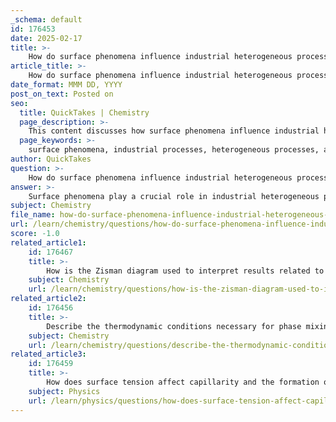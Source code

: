 ```yaml
---
_schema: default
id: 176453
date: 2025-02-17
title: >-
    How do surface phenomena influence industrial heterogeneous processes?
article_title: >-
    How do surface phenomena influence industrial heterogeneous processes?
date_format: MMM DD, YYYY
post_on_text: Posted on
seo:
  title: QuickTakes | Chemistry
  page_description: >-
    This content discusses how surface phenomena influence industrial heterogeneous processes including adsorption, crystallization, and flocculation, highlighting the importance of surface chemistry, tension, and contact angles in optimizing these processes.
  page_keywords: >-
    surface phenomena, industrial processes, heterogeneous processes, adsorption, crystallization, flocculation, surface chemistry, surface tension, nucleation, micromixing, contact angle, surface charge, optimization, thermodynamics
author: QuickTakes
question: >-
    How do surface phenomena influence industrial heterogeneous processes?
answer: >-
    Surface phenomena play a crucial role in industrial heterogeneous processes, influencing various applications such as adsorption, crystallization, and flocculation. Here’s a detailed overview of how these phenomena impact industrial practices:\n\n### 1. **Optimization of Heterogeneous Processes**\nSurface chemistry is fundamental in optimizing heterogeneous processes, which involve reactions or interactions between different phases (solid, liquid, gas). The efficiency of these processes often depends on the properties of the surfaces involved, including surface tension, energy, and the nature of the interfaces.\n\n### 2. **Adsorption**\nIn industrial applications, adsorption is a key process where molecules from a gas or liquid phase adhere to a solid surface. The effectiveness of adsorption is influenced by:\n- **Surface Area**: Larger surface areas enhance adsorption capacity.\n- **Surface Chemistry**: The chemical nature of the surface affects the interaction with adsorbates, which can be tailored for specific applications.\n- **Surface Tension**: Lower surface tension can facilitate the spreading of liquids over solid surfaces, enhancing the adsorption process.\n\n### 3. **Crystallization**\nCrystallization processes are significantly affected by surface phenomena:\n- **Nucleation**: The formation of new crystal phases often occurs at surfaces. The energy barriers for nucleation can be influenced by surface tension and the properties of the interface.\n- **Growth Rates**: The rate at which crystals grow can be affected by the surface energy of the solid phase and the interactions at the liquid-solid interface.\n\n### 4. **Flocculation**\nFlocculation involves the agglomeration of particles in a liquid, which is critical in processes such as wastewater treatment and mineral processing. Surface phenomena influence flocculation through:\n- **Contact Angle**: The wettability of particles affects their ability to aggregate. A lower contact angle indicates better wetting and can enhance flocculation.\n- **Surface Charge**: The electrostatic interactions at the particle surfaces can either promote or hinder flocculation, depending on the ionic strength and pH of the solution.\n\n### 5. **Capillarity and Micromixing**\nCapillary action, driven by surface tension, is essential in processes such as inkjet printing and the coating of surfaces. Micromixing at interfaces is also critical for ensuring uniformity in reactions and product quality. The efficiency of mixing can be influenced by:\n- **Surface Tension**: Variations in surface tension can affect the formation of droplets and their behavior during mixing.\n- **Gibbs Energy**: The thermodynamic principles governing phase interactions can dictate the stability and mixing efficiency at interfaces.\n\n### 6. **Measurement and Control**\nUnderstanding and controlling surface phenomena is vital for optimizing industrial processes. Techniques such as the Wilhelmy Plate Method and Du Noüy Ring Method are employed to measure surface tension, which can be adjusted through the addition of surfactants or by altering temperature and pressure conditions.\n\n### Conclusion\nIn summary, surface phenomena significantly influence industrial heterogeneous processes by affecting adsorption, crystallization, flocculation, and micromixing. A thorough understanding of these phenomena allows for the optimization of processes, leading to improved efficiency and product quality in various industrial applications.
subject: Chemistry
file_name: how-do-surface-phenomena-influence-industrial-heterogeneous-processes.md
url: /learn/chemistry/questions/how-do-surface-phenomena-influence-industrial-heterogeneous-processes
score: -1.0
related_article1:
    id: 176467
    title: >-
        How is the Zisman diagram used to interpret results related to surface tension?
    subject: Chemistry
    url: /learn/chemistry/questions/how-is-the-zisman-diagram-used-to-interpret-results-related-to-surface-tension
related_article2:
    id: 176456
    title: >-
        Describe the thermodynamic conditions necessary for phase mixing and separation in solutions.
    subject: Chemistry
    url: /learn/chemistry/questions/describe-the-thermodynamic-conditions-necessary-for-phase-mixing-and-separation-in-solutions
related_article3:
    id: 176459
    title: >-
        How does surface tension affect capillarity and the formation of droplets?
    subject: Physics
    url: /learn/physics/questions/how-does-surface-tension-affect-capillarity-and-the-formation-of-droplets
---
```


&nbsp;